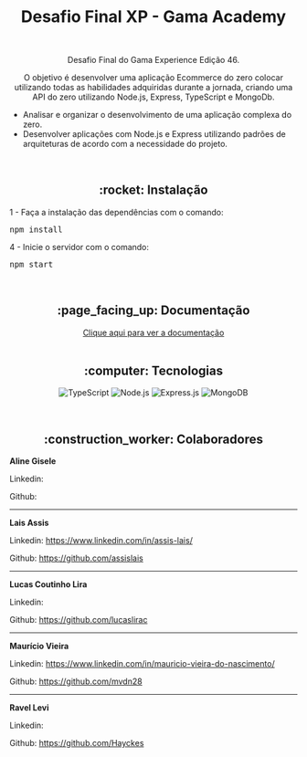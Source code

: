 <h1 align="center">Desafio Final XP - Gama Academy</h1>

<br>

<p align="center">Desafio Final do Gama Experience Edição 46.</p>

<p align="center">O objetivo é desenvolver uma aplicação Ecommerce do zero colocar utilizando todas as habilidades adquiridas durante a jornada, criando uma API do zero utilizando Node.js, Express, TypeScript e MongoDb.</p>

<ul>
    <li>Analisar e organizar o desenvolvimento de uma aplicação complexa do zero.</li>
    <li>Desenvolver aplicações com Node.js e Express utilizando padrões de arquiteturas de acordo com a necessidade do projeto.</li>
</ul>

<br>

<h2 align="center">:rocket: Instalação</h2>

1 - Faça a instalação das dependências com o comando:
<pre>npm install</pre>

4 - Inicie o servidor com o comando:
<pre>npm start</pre>
<br>

<h2 align="center">:page_facing_up: Documentação</h2>
<div align="center"> 
  <a href="https://documenter.getpostman.com/view/26152834/2s93JnT5tM">Clique aqui para ver a documentação </a>
</div>

<br>

<h2 align="center">:computer: Tecnologias</h2>

<div align="center">


  ![TypeScript](https://img.shields.io/badge/TypeScript-007ACC?style=for-the-badge&logo=typescript&logoColor=white)
  ![Node.js](https://img.shields.io/badge/Node.js-43853D?style=for-the-badge&logo=node.js&logoColor=white)
  ![Express.js](https://img.shields.io/badge/Express.js-404D59?style=for-the-badge)
  ![MongoDB](https://img.shields.io/badge/MongoDB-4EA94B?style=for-the-badge&logo=mongodb&logoColor=white)
</div>
<br>
<h2 align="center">:construction_worker: Colaboradores</h2>


**Aline Gisele**

Linkedin: 

Github:

---

**Lais Assis**

Linkedin: https://www.linkedin.com/in/assis-lais/

Github: https://github.com/assislais

---

**Lucas Coutinho Lira**

Linkedin: 

Github: https://github.com/lucaslirac

---

**Maurício Vieira**

Linkedin: https://www.linkedin.com/in/mauricio-vieira-do-nascimento/

Github: https://github.com/mvdn28

---

**Ravel Levi**

Linkedin:

Github: https://github.com/Hayckes
